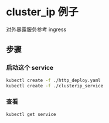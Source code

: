 # cluster_ip 例子

对外暴露服务参考 ingress

## 步骤

### 启动这个 service

```bash
kubectl create -f ./http_deploy.yaml
kubectl create -f ./clusterip_service
```

### 查看

```sh
kubectl get service
```
